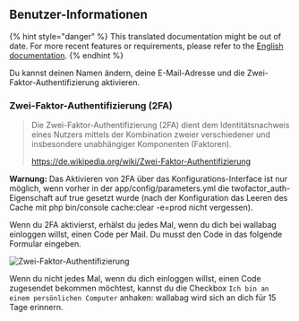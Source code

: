 Benutzer-Informationen
----------------------

{% hint style="danger" %}
This translated documentation might be out of date. For more recent features or requirements, please refer to the [English documentation](https://doc.wallabag.org/en/).
{% endhint %}

Du kannst deinen Namen ändern, deine E-Mail-Adresse und die
Zwei-Faktor-Authentifizierung aktivieren.

### Zwei-Faktor-Authentifizierung (2FA)

> Die Zwei-Faktor-Authentifizierung (2FA) dient dem Identitätsnachweis
> eines Nutzers mittels der Kombination zweier verschiedener und
> insbesondere unabhängiger Komponenten (Faktoren).
>
> <https://de.wikipedia.org/wiki/Zwei-Faktor-Authentifizierung>

**Warnung:** Das Aktivieren von 2FA über das Konfigurations-Interface
ist nur möglich, wenn vorher in der app/config/parameters.yml die
twofactor\_auth-Eigenschaft auf true gesetzt wurde (nach der
Konfiguration das Leeren des Cache mit
php bin/console cache:clear -e=prod nicht vergessen).

Wenn du 2FA aktivierst, erhälst du jedes Mal, wenn du dich bei wallabag
einloggen willst, einen Code per Mail. Du musst den Code in das folgende
Formular eingeben.

![Zwei-Faktor-Authentifizierung](../../../img/user/2FA_form.png)

Wenn du nicht jedes Mal, wenn du dich einloggen willst, einen Code
zugesendet bekommen möchtest, kannst du die Checkbox
`Ich bin an einem persönlichen Computer` anhaken: wallabag wird sich an
dich für 15 Tage erinnern.
